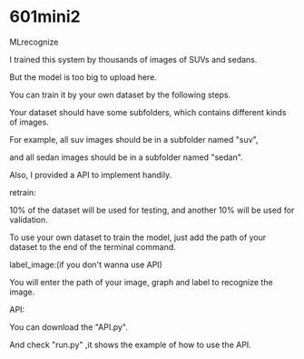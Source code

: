# 601mini2
MLrecognize
 
I trained this system by thousands of images of SUVs and sedans.

But the model is too big to upload here. 

You can train it by your own dataset by the following steps.

Your dataset should have some subfolders, which contains different kinds of images.

For example, all suv images should be in a subfolder named "suv", 

and all sedan images should be in a subfolder named "sedan".


Also, I provided a API to implement handily.


retrain:

10% of the dataset will be used for testing, and another 10% will be used for validation. 

To use your own dataset to train the model, just add the path of your dataset to the end of the terminal command.

label_image:(if you don't wanna use API)

You will enter the path of your image, graph and label to recognize the image.

API:

You can download the "API.py".

And check "run.py" ,it shows the example of how to use the API.
